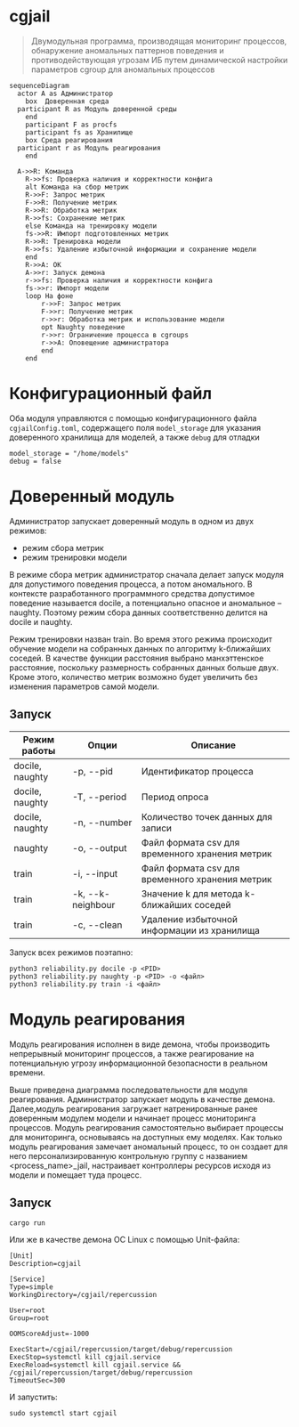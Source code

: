 # cgjail

> Двумодульная программа, производящая мониторинг процессов, обнаружение аномальных паттернов поведения и противодействующая угрозам ИБ путем динамической настройки параметров cgroup для аномальных процессов 

```mermaid
sequenceDiagram
  actor A as Администратор
    box  Доверенная среда
  participant R as Модуль доверенной среды
    end
    participant F as procfs
    participant fs as Хранилище
    box Среда реагирования
  participant r as Модуль реагирования
    end
    
  A->>R: Команда
    R->>fs: Проверка наличия и корректности конфига
    alt Команда на сбор метрик
    R->>F: Запрос метрик
    F->>R: Получение метрик
    R->>R: Обработка метрик
    R->>fs: Сохранение метрик
    else Команда на тренировку модели
    fs->>R: Импорт подготовленных метрик
    R->>R: Тренировка модели
    R->>fs: Удаление избыточной информации и сохранение модели
    end
    R->>A: OK
    A->>r: Запуск демона
    r->>fs: Проверка наличия и корректности конфига
    fs->>r: Импорт модели
    loop На фоне
        r->>F: Запрос метрик
        F->>r: Получение метрик
        r->>r: Обработка метрик и использование модели
        opt Naughty поведение
        r->>r: Ограничение процесса в cgroups
        r->>A: Оповещение администратора
        end
    end
```

# Конфигурационный файл
Оба модуля управляются с помощью конфигурационного файла `cgjailConfig.toml`, содержащего поля `model_storage` для указания доверенного хранилища для моделей, а также `debug` для отладки
```
model_storage = "/home/models"
debug = false
```

# Доверенный модуль
Администратор запускает доверенный модуль в одном из двух режимов:
- режим сбора метрик
- режим тренировки модели

В режиме сбора метрик администратор сначала делает запуск модуля для допустимого поведения процесса, а потом аномального. В контексте разработанного программного средства допустимое поведение называется docile, а потенциально опасное и аномальное – naughty. Поэтому режим сбора данных соответственно делится на docile и naughty.

Режим тренировки назван train. Во время этого режима происходит обучение модели на собранных данных по алгоритму k-ближайших соседей. В качестве функции расстояния выбрано манхэттенское расстояние, поскольку размерность собранных данных больше двух. Кроме этого, количество метрик возможно будет увеличить без изменения параметров самой модели.

## Запуск

| Режим работы | Опции | Описание |
|---|---|---|
|docile, naughty| -p, --pid | Идентификатор процесса |
|docile, naughty| -T, --period | Период опроса |
|docile, naughty| -n, --number | Количество точек данных для записи |
|naughty| -o, --output | Файл формата csv для временного хранения метрик |
| train | -i, --input | Файл формата csv для временного хранения метрик |
| train | -k, --k-neighbour | Значение k для метода k-ближайших соседей | 
| train | -c, --clean | Удаление избыточной информации из хранилища |

Запуск всех режимов поэтапно:
```
python3 reliability.py docile -p <PID>
python3 reliability.py naughty -p <PID> -o <файл>
python3 reliability.py train -i <файл>

```

# Модуль реагирования 
Модуль реагирования исполнен в виде демона, чтобы производить
непрерывный мониторинг процессов, а также реагирование на потенциальную
угрозу информационной безопасности в реальном времени.

Выше приведена диаграмма последовательности для модуля реагирования. Администратор запускает модуль в качестве демона. Далее,модуль реагирования загружает натренированные ранее доверенным модулем модели и начинает процесс мониторинга процессов. Модуль реагирования самостоятельно выбирает процессы для мониторинга, основываясь на доступных ему моделях. Как только модуль реагирования замечает аномальный процесс, то он создает для него персонализированную контрольную группу с названием <process_name>_jail, настраивает контроллеры ресурсов исходя из модели и помещает туда процесс.

## Запуск 

```
cargo run
```

Или же в качестве демона ОС Linux с помощью Unit-файла:
```
[Unit]
Description=cgjail

[Service]
Type=simple
WorkingDirectory=/cgjail/repercussion

User=root
Group=root

OOMScoreAdjust=-1000

ExecStart=/cgjail/repercussion/target/debug/repercussion
ExecStop=systemctl kill cgjail.service
ExecReload=systemctl kill cgjail.service && /cgjail/repercussion/target/debug/repercussion
TimeoutSec=300
```

И запустить:
```
sudo systemctl start cgjail
```

